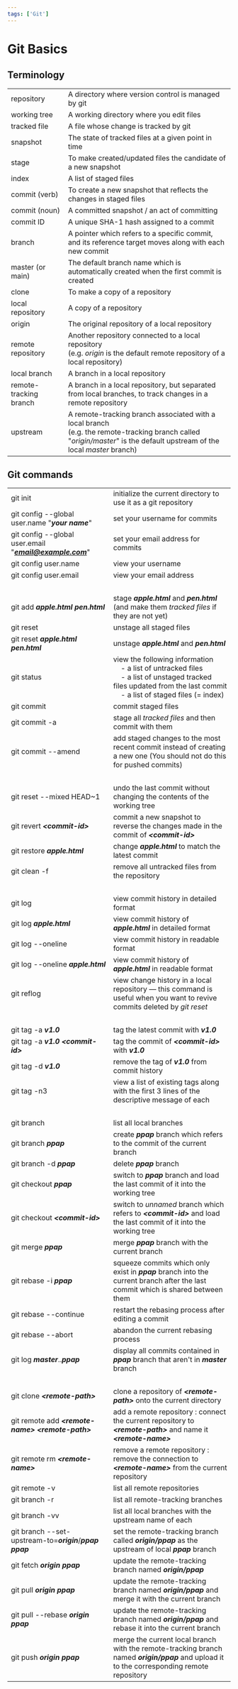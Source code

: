 ```yaml
---
tags: ['Git']
---
```

# Git Basics

## Terminology
|     |     |
| --- | --- |
| repository | A directory where version control is managed by git | 
| working tree | A working directory where you edit files |
| tracked file | A file whose change is tracked by git | 
| snapshot | The state of tracked files at a given point in time |
| stage | To make created/updated files the candidate of a new snapshot |
| index | A list of staged files |
| commit (verb) | To create a new snapshot that reflects the changes in staged files |
| commit (noun) | A committed snapshot / an act of committing |
| commit ID | A unique SHA-1 hash assigned to a commit |
| branch | A pointer which refers to a specific commit, and its reference target moves along with each new commit | 
| master (or main) | The default branch name which is automatically created when the first commit is created |
| clone | To make a copy of a repository |
| local repository | A copy of a repository |
| origin | The original repository of a local repository |
| remote repository | Another repository connected to a local repository <br> (e.g. *origin* is the default remote repository of a local repository) |
| local branch | A branch in a local repository |
| remote-tracking branch | A branch in a local repository, but separated from local branches, to track changes in a remote repository |
| upstream | A remote-tracking branch associated with a local branch <br> (e.g. the remote-tracking branch called "*origin/master*" is the default upstream of the local *master* branch) |


## Git commands

|     |     |
| --- | --- |
| git init | initialize the current directory to use it as a git repository | 
| git config --global user.name "***your name***" | set your username for commits | 
| git config --global user.email "***email@example.com***" | set your email address for commits | 
| git config user.name | view your username | 
| git config user.email | view your email address | 
| &nbsp; | &nbsp; |
| git add ***apple.html pen.html*** | stage ***apple.html*** and ***pen.html*** (and make them *tracked files* if they are not yet) |
| git reset | unstage all staged files |
| git reset ***apple.html pen.html*** | unstage ***apple.html*** and ***pen.html*** |
| git status | view the following information <br> &nbsp;&nbsp;&nbsp; - a list of untracked files <br> &nbsp;&nbsp;&nbsp; - a list of unstaged tracked files updated from the last commit <br> &nbsp;&nbsp;&nbsp; - a list of staged files (= index) |
| git commit | commit staged files |
| git commit -a | stage all *tracked files* and then commit with them | 
| git commit --amend | add staged changes to the most recent commit instead of creating a new one (You should not do this for pushed commits) | 
| &nbsp; | &nbsp; |
| git reset --mixed HEAD~1 | undo the last commit without changing the contents of the working tree |
| git revert ***<commit-id\>*** | commit a new snapshot to reverse the changes made in the commit of ***<commit-id\>*** |
| git restore ***apple.html*** | change ***apple.html*** to match the latest commit |
| git clean -f | remove all untracked files from the repository |
| &nbsp; | &nbsp; |
| git log | view commit history in detailed format |
| git log ***apple.html*** | view commit history of ***apple.html*** in detailed format |
| git log --oneline | view commit history in readable format |
| git log --oneline ***apple.html*** | view commit history of ***apple.html*** in readable format |
| git reflog | view change history in a local repository — this command is useful when you want to revive commits deleted by *git reset* |
| &nbsp; | &nbsp; |
| git tag -a ***v1.0*** | tag the latest commit with ***v1.0*** |
| git tag -a ***v1.0*** ***<commit-id\>*** | tag the commit of ***<commit-id\>*** with ***v1.0*** |
| git tag -d ***v1.0*** | remove the tag of ***v1.0*** from commit history |
| git tag -n3 | view a list of existing tags along with the first 3 lines of the descriptive message of each |
| &nbsp; | &nbsp; |
| git branch | list all local branches |
| git branch ***ppap*** | create ***ppap*** branch which refers to the commit of the current branch |
| git branch -d ***ppap*** | delete ***ppap*** branch |
| git checkout ***ppap*** | switch to ***ppap*** branch and load the last commit of it into the working tree |
| git checkout ***<commit-id\>*** | switch to *unnamed* branch which refers to ***<commit-id\>*** and load the last commit of it into the working tree |
| git merge ***ppap*** | merge ***ppap*** branch with the current branch | 
| git rebase -i ***ppap*** | squeeze commits which only exist in ***ppap*** branch into the current branch after the last commit which is shared between them | 
| git rebase --continue | restart the rebasing process after editing a commit |
| git rebase --abort | abandon the current rebasing process |
| git log ***master***..***ppap*** | display all commits contained in ***ppap*** branch that aren't in ***master*** branch |
| &nbsp; | &nbsp; |
| git clone ***<remote-path\>*** | clone a repository of ***<remote-path\>*** onto the current directory | 
| git remote add ***<remote-name\>*** ***<remote-path\>*** | add a remote repository : connect the current repository to ***<remote-path\>*** and name it ***<remote-name\>*** |
| git remote rm ***<remote-name\>*** | remove a remote repository : remove the connection to ***<remote-name\>*** from the current repository |
| git remote -v | list all remote repositories |
| git branch -r | list all remote-tracking branches |
| git branch -vv | list all local branches with the upstream name of each |
| git branch --set-upstream-to=***origin***/***ppap*** ***ppap*** | set the remote-tracking branch called ***origin/ppap*** as the upstream of local ***ppap*** branch |
| git fetch ***origin ppap*** | update the remote-tracking branch named ***origin/ppap*** | 
| git pull ***origin ppap*** | update the remote-tracking branch named ***origin/ppap*** and merge it with the current branch | 
| git pull --rebase ***origin ppap*** | update the remote-tracking branch named ***origin/ppap*** and rebase it into the current branch | 
| git push ***origin ppap*** | merge the current local branch with the remote-tracking branch named ***origin/ppap*** and upload it to the corresponding remote repository |  